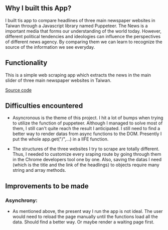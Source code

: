 ## Why I built this App?

I built tis app to compare headlines of three main newspaper websites in Taiwan through a Javascript library named Puppeteer. The News is a important media that forms our understanding of the world today. However, different political tendencies and ideologies can influence the perspectives of different news agency. By comparing them we can learn to recognize the source of the information we see everyday.

## Functionality

This is a simple web scraping app which extracts the news in the main slider of three main newspaper websites in Taiwan.

[Source code](https://mmkrty.github.io/myprojects-history-today/)

## Difficulties encountered

- Asyncronous is the theme of this project. I hit a lot of bumps when trying to utilize the function of puppeteer. Although I managed to solve most of them, I still can't quite reach the result I anticipated. I still need to find a better way to render datas from async functions to the DOM. Presently I put the whole app.get("/",...) in a IIFE function.

- The structures of the three websites I try to scrape are totally different. Thus, I needed to customize every sraping route by going through them in the Chrome developers tool one by one. Also, saving the datas I need (which is the title and the link of the headlings) to objects require many string and array methods.

## Improvements to be made

### Asynchrony:

- As mentioned above, the present way I run the app is not ideal. The user would need to reload the page manually until the functions load all the data. Should find a better way. Or maybe render a waiting page first.
